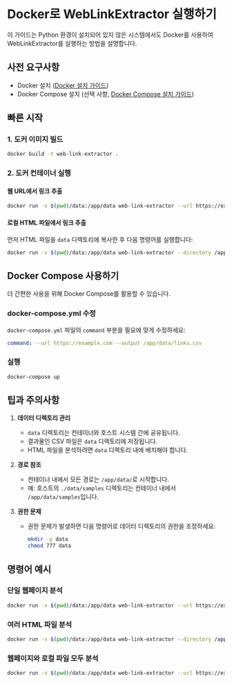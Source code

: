 # Docker로 WebLinkExtractor 실행하기

이 가이드는 Python 환경이 설치되어 있지 않은 시스템에서도 Docker를 사용하여 WebLinkExtractor를 실행하는 방법을 설명합니다.

## 사전 요구사항

- Docker 설치 ([Docker 설치 가이드](https://docs.docker.com/get-docker/))
- Docker Compose 설치 (선택 사항, [Docker Compose 설치 가이드](https://docs.docker.com/compose/install/))

## 빠른 시작

### 1. 도커 이미지 빌드

```bash
docker build -t web-link-extractor .
```

### 2. 도커 컨테이너 실행

#### 웹 URL에서 링크 추출

```bash
docker run -v $(pwd)/data:/app/data web-link-extractor --url https://example.com --output /app/data/links.csv
```

#### 로컬 HTML 파일에서 링크 추출
먼저 HTML 파일을 `data` 디렉토리에 복사한 후 다음 명령어를 실행합니다:

```bash
docker run -v $(pwd)/data:/app/data web-link-extractor --directory /app/data/samples --output /app/data/links.csv
```

## Docker Compose 사용하기

더 간편한 사용을 위해 Docker Compose를 활용할 수 있습니다.

### docker-compose.yml 수정

`docker-compose.yml` 파일의 `command` 부분을 필요에 맞게 수정하세요:

```yaml
command: --url https://example.com --output /app/data/links.csv
```

### 실행

```bash
docker-compose up
```

## 팁과 주의사항

1. **데이터 디렉토리 관리**
   - `data` 디렉토리는 컨테이너와 호스트 시스템 간에 공유됩니다.
   - 결과물인 CSV 파일은 `data` 디렉토리에 저장됩니다.
   - HTML 파일을 분석하려면 `data` 디렉토리 내에 배치해야 합니다.

2. **경로 참조**
   - 컨테이너 내에서 모든 경로는 `/app/data/`로 시작합니다.
   - 예: 호스트의 `./data/samples` 디렉토리는 컨테이너 내에서 `/app/data/samples`입니다.

3. **권한 문제**
   - 권한 문제가 발생하면 다음 명령어로 데이터 디렉토리의 권한을 조정하세요:
     ```bash
     mkdir -p data
     chmod 777 data
     ```

## 명령어 예시

### 단일 웹페이지 분석

```bash
docker run -v $(pwd)/data:/app/data web-link-extractor --url https://example.com --output /app/data/example_links.csv
```

### 여러 HTML 파일 분석

```bash
docker run -v $(pwd)/data:/app/data web-link-extractor --directory /app/data/html_files --base-url https://example.com --output /app/data/batch_links.csv
```

### 웹페이지와 로컬 파일 모두 분석

```bash
docker run -v $(pwd)/data:/app/data web-link-extractor --url https://example.com --directory /app/data/html_files --output /app/data/combined_links.csv
```